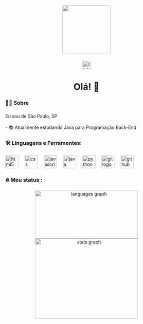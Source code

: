 <div align="center">
  <img height="150" src="https://cdn-icons-png.flaticon.com/512/3242/3242120.png"  />
</div>

###

<div align="center">
  <a href="br.linkedin.com/in/hiago-souza-dev" target="_blank">
    <img src="https://img.shields.io/static/v1?message=LinkedIn&logo=linkedin&label=&color=0077B5&logoColor=white&labelColor=&style=for-the-badge" height="25" alt="linkedin logo"  />
  </a>
</div>


###

<h1 align="center">Olá! 👋</h1>

###

<h3 align="left">👩‍💻  Sobre</h3>

###

<p align="left">Eu sou de São Paulo, SP <br><br>- 📚 Atualmente estudando Java para Programação Back-End</p>

###

<h3 align="left">🛠 Linguagens e Ferramentes:</h3>

###

<div align="left">
  <img src="https://cdn.jsdelivr.net/gh/devicons/devicon/icons/html5/html5-original.svg" height="40" alt="html5 logo"  />
  <img width="12" />
  <img src="https://cdn.jsdelivr.net/gh/devicons/devicon/icons/css3/css3-original.svg" height="40" alt="css logo"  />
  <img width="12" />
  <img src="https://cdn.jsdelivr.net/gh/devicons/devicon/icons/javascript/javascript-original.svg" height="40" alt="javascript logo"  />
  <img width="12" />
  <img src="https://cdn.jsdelivr.net/gh/devicons/devicon/icons/java/java-original.svg" height="40" alt="java logo"  />
  <img width="12" />
  <img src="https://cdn.jsdelivr.net/gh/devicons/devicon/icons/python/python-original.svg" height="40" alt="python logo"  />
  <img width="12" />
  <img src="https://cdn.jsdelivr.net/gh/devicons/devicon/icons/git/git-original.svg" height="40" alt="git logo"  />
  <img width="12" />
  <img src="https://cdn.jsdelivr.net/gh/devicons/devicon/icons/github/github-original.svg" height="40" alt="github logo"  />
</div>

###

<h3 align="left">🔥   Meu status :</h3>

###

<div align="center">
  <img src="https://github-readme-stats.vercel.app/api/top-langs?username=hiagosso&locale=pt-br&hide_title=false&langs_count=5&theme=tokyonight&hide_border=false&order=2&hide=Tex" height="150" width="320" alt="languages graph"  />
  <br>
  <img src="https://github-readme-stats.vercel.app/api?username=hiagosso&hide_title=false&hide_rank=false&show_icons=true&include_all_commits=true&count_private=true&disable_animations=false&theme=tokyonight&locale=pt-br&hide_border=false&order=1" height="250" width="320"alt="stats graph"  />
</div>

###
